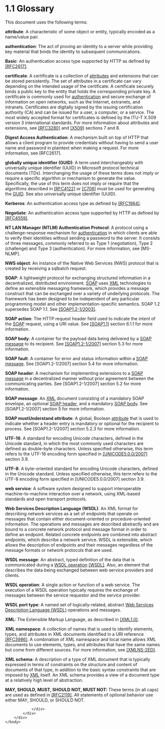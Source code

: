 <html dir="LTR" xmlns:mshelp="http://msdn.microsoft.com/mshelp" xmlns:ddue="http://ddue.schemas.microsoft.com/authoring/2003/5" xmlns:xlink="http://www.w3.org/1999/xlink" xmlns:tool="http://www.microsoft.com/tooltip">
    <head>
        <meta http-equiv="Content-Type" content="text/html; CHARSET=utf-8"></meta>
        <meta name="save" content="history"></meta>
        <title>1.1 Glossary</title>
        <xml>
            <mshelp:toctitle title="1.1 Glossary"></mshelp:toctitle>
            <mshelp:rltitle title="[MS-SSNWS]: Glossary"></mshelp:rltitle>
            <mshelp:keyword index="A" term="4baedaec-b5a7-4176-be88-e1cec659ab8c"></mshelp:keyword>
            <mshelp:attr name="DCSext.ContentType" value="open specification"></mshelp:attr>
            <mshelp:attr name="AssetID" value="4baedaec-b5a7-4176-be88-e1cec659ab8c"></mshelp:attr>
            <mshelp:attr name="TopicType" value="kbRef"></mshelp:attr>
            <mshelp:attr name="DCSext.Title" value="[MS-SSNWS]: Glossary" />
        </xml>
    </head>
    <body>
        <div id="header">
            <h1 class="heading">1.1 Glossary</h1>
        </div>
        <div id="mainSection">
            <div id="mainBody">
                <div id="allHistory" class="saveHistory"></div>
                <div id="sectionSection0" class="section" name="collapseableSection">
                    

<p>This document uses the following terms:</p>

<p><a id="gt_108a1419-49a9-4d19-b6ca-7206aa726b3f" /><b>attribute</b>: A
characteristic of some object or entity, typically encoded as a name/value
pair.</a></p>

<p><a id="gt_8e961bf0-95ba-4f58-9034-b67ccb27f317" /><b>authentication</b>: The act
of proving an identity to a server while providing key material that binds the
identity to subsequent communications.</a></p>

<p><a id="gt_648a4ade-ef54-445a-aaa5-c6883b33b20d" /><b>Basic</b>: An authentication
access type supported by HTTP as defined by </a><a href="https://go.microsoft.com/fwlink/?LinkId=90373">[RFC2617]</a>.</p>

<p><a id="gt_7a0f4b71-23ba-434f-b781-28053ed64879" /><b>certificate</b>: A
certificate is a collection of </a><a href="4baedaec-b5a7-4176-be88-e1cec659ab8c.md#gt_108a1419-49a9-4d19-b6ca-7206aa726b3f">attributes</a> and extensions
that can be stored persistently. The set of attributes in a certificate can
vary depending on the intended usage of the certificate. A certificate securely
binds a public key to the entity that holds the corresponding private key. A
certificate is commonly used for <a href="4baedaec-b5a7-4176-be88-e1cec659ab8c.md#gt_8e961bf0-95ba-4f58-9034-b67ccb27f317">authentication</a> and secure
exchange of information on open networks, such as the Internet, extranets, and
intranets. Certificates are digitally signed by the issuing certification
authority (CA) and can be issued for a user, a computer, or a service. The most
widely accepted format for certificates is defined by the ITU-T X.509 version 3
international standards. For more information about attributes and extensions,
see <a href="https://go.microsoft.com/fwlink/?LinkId=90414">[RFC3280]</a> and <a href="https://go.microsoft.com/fwlink/?LinkId=90590">[X509]</a> sections 7 and
8.</p>

<p><a id="gt_2df17764-8b5c-49f9-b242-08613a2ed0bb" /><b>Digest Access Authentication</b>:
A mechanism built on top of HTTP that allows a client program to provide
credentials without having to send a user name and password in plaintext when
making a request. For more information, see [RFC2617].</a></p>

<p><a id="gt_f49694cc-c350-462d-ab8e-816f0103c6c1" /><b>globally unique identifier
(GUID)</b>: A term used interchangeably with universally unique identifier
(UUID) in Microsoft protocol technical documents (TDs). Interchanging the usage
of these terms does not imply or require a specific algorithm or mechanism to
generate the value. Specifically, the use of this term does not imply or
require that the algorithms described in </a><a href="https://go.microsoft.com/fwlink/?LinkId=90460">[RFC4122]</a> or <a href="https://go.microsoft.com/fwlink/?LinkId=89824">[C706]</a> must be used
for generating the <a href="4baedaec-b5a7-4176-be88-e1cec659ab8c.md#gt_f49694cc-c350-462d-ab8e-816f0103c6c1">GUID</a>.
See also universally unique identifier (UUID).</p>

<p><a id="gt_d6a282ce-b1da-41e1-b05a-22f777a5c1fe" /><b>Kerberos</b>: An
authentication access type as defined by </a><a href="https://go.microsoft.com/fwlink/?LinkId=90304">[RFC1964]</a>.</p>

<p><a id="gt_5c2c313d-f7b8-4080-aa88-d383bc13a93a" /><b>Negotiate</b>: An
authentication access type supported by HTTP as defined by </a><a href="https://go.microsoft.com/fwlink/?LinkId=90483">[RFC4559]</a>.</p>

<p><a id="gt_fff710f9-e3d1-4991-99a2-009768d57585" /><b>NT LAN Manager (NTLM)
Authentication Protocol</b>: A protocol using a challenge-response mechanism
for </a><a href="4baedaec-b5a7-4176-be88-e1cec659ab8c.md#gt_8e961bf0-95ba-4f58-9034-b67ccb27f317">authentication</a>
in which clients are able to verify their identities without sending a password
to the server. It consists of three messages, commonly referred to as Type 1
(negotiation), Type 2 (challenge) and Type 3 (authentication). For more
information, see <mshelp:link keywords="b38c36ed-2804-4868-a9ff-8dd3182128e4" tabindex="0">[MS-NLMP]</mshelp:link>.</p>

<p><a id="gt_17f801a6-987e-4c3e-a07c-d0acca5f3477" /><b>NWS object</b>: An instance
of the Native Web Services (NWS) protocol that is created by receiving a
sqlbatch request.</a></p>

<p><a id="gt_c1c313af-2310-4380-a6ea-c2cedc115958" /><b>SOAP</b>: A lightweight
protocol for exchanging structured information in a decentralized, distributed
environment. </a><a href="4baedaec-b5a7-4176-be88-e1cec659ab8c.md#gt_c1c313af-2310-4380-a6ea-c2cedc115958">SOAP</a>
uses <a href="4baedaec-b5a7-4176-be88-e1cec659ab8c.md#gt_982b7f8e-d516-4fd5-8d5e-1a836081ed85">XML</a> technologies to
define an extensible messaging framework, which provides a message construct
that can be exchanged over a variety of underlying protocols. The framework has
been designed to be independent of any particular programming model and other
implementation-specific semantics. SOAP 1.2 supersedes SOAP 1.1. See <a href="https://go.microsoft.com/fwlink/?LinkId=90521">[SOAP1.2-1/2003]</a>.</p>

<p><a id="gt_c1358651-96c1-4ce0-8e1f-b0b7a94145e3" /><b>SOAP action</b>: The HTTP
request header field used to indicate the intent of the </a><a href="4baedaec-b5a7-4176-be88-e1cec659ab8c.md#gt_c1c313af-2310-4380-a6ea-c2cedc115958">SOAP</a> request, using a URI
value. See <a href="https://go.microsoft.com/fwlink/?LinkId=90520">[SOAP1.1]</a>
section 6.1.1 for more information.</p>

<p><a id="gt_57cdf8ab-8d79-462d-a446-5d85632a7a04" /><b>SOAP body</b>: A container
for the payload data being delivered by a </a><a href="4baedaec-b5a7-4176-be88-e1cec659ab8c.md#gt_96185df3-4677-478c-b239-f72fcf514c59">SOAP message</a> to its
recipient. See <a href="https://go.microsoft.com/fwlink/?LinkId=94664">[SOAP1.2-1/2007]</a>
section 5.3 for more information.</p>

<p><a id="gt_ec8728a8-1a75-426f-8767-aa1932c7c19f" /><b>SOAP fault</b>: A container
for error and status information within a </a><a href="4baedaec-b5a7-4176-be88-e1cec659ab8c.md#gt_96185df3-4677-478c-b239-f72fcf514c59">SOAP message</a>. See
[SOAP1.2-1/2007] section 5.4 for more information.</p>

<p><a id="gt_093a0af2-e71c-40fc-a484-d2f802da0277" /><b>SOAP header</b>: A mechanism
for implementing extensions to a </a><a href="4baedaec-b5a7-4176-be88-e1cec659ab8c.md#gt_96185df3-4677-478c-b239-f72fcf514c59">SOAP message</a> in a
decentralized manner without prior agreement between the communicating parties.
See [SOAP1.2-1/2007] section 5.2 for more information.</p>

<p><a id="gt_96185df3-4677-478c-b239-f72fcf514c59" /><b>SOAP message</b>: An </a><a href="4baedaec-b5a7-4176-be88-e1cec659ab8c.md#gt_982b7f8e-d516-4fd5-8d5e-1a836081ed85">XML</a> document consisting of
a mandatory SOAP envelope, an optional <a href="4baedaec-b5a7-4176-be88-e1cec659ab8c.md#gt_093a0af2-e71c-40fc-a484-d2f802da0277">SOAP header</a>, and a
mandatory <a href="4baedaec-b5a7-4176-be88-e1cec659ab8c.md#gt_57cdf8ab-8d79-462d-a446-5d85632a7a04">SOAP body</a>. See
[SOAP1.2-1/2007] section 5 for more information.</p>

<p><a id="gt_1c1cb476-8f78-4ebd-9781-6965b3838102" /><b>SOAP mustUnderstand attribute</b>:
A global, Boolean </a><a href="4baedaec-b5a7-4176-be88-e1cec659ab8c.md#gt_108a1419-49a9-4d19-b6ca-7206aa726b3f">attribute</a>
that is used to indicate whether a header entry is mandatory or optional for
the recipient to process. See [SOAP1.2-1/2007] section 5.2.3 for more
information.</p>

<p><a id="gt_4c9eef52-69d4-43e7-ac04-ff1fe43a94fb" /><b>UTF-16</b>: A standard for
encoding Unicode characters, defined in the Unicode standard, in which the most
commonly used characters are defined as double-byte characters. Unless
specified otherwise, this term refers to the UTF-16 encoding form specified in </a><a href="https://go.microsoft.com/fwlink/?LinkId=154659">[UNICODE5.0.0/2007]</a>
section 3.9.</p>

<p><a id="gt_409411c4-b4ed-4ab6-b0ee-6d7815f85a35" /><b>UTF-8</b>: A byte-oriented
standard for encoding Unicode characters, defined in the Unicode standard.
Unless specified otherwise, this term refers to the UTF-8 encoding form specified
in [UNICODE5.0.0/2007] section 3.9.</a></p>

<p><a id="gt_a96bfb18-c329-40f5-89fd-df7a94b89882" /><b>web service</b>: A software
system designed to support interoperable machine-to-machine interaction over a
network, using XML-based standards and open transport protocols.</a></p>

<p><a id="gt_5a824664-0858-4b09-b852-83baf4584efa" /><b>Web Services Description
Language (WSDL)</b>: An XML format for describing network services as a set of
endpoints that operate on messages that contain either document-oriented or
procedure-oriented information. The operations and messages are described
abstractly and are bound to a concrete network protocol and message format in
order to define an endpoint. Related concrete endpoints are combined into
abstract endpoints, which describe a network service. WSDL is extensible, which
allows the description of endpoints and their messages regardless of the message
formats or network protocols that are used.</a></p>

<p><a id="gt_d5ccdf11-3f53-4118-a845-dfaca61838fb" /><b>WSDL message</b>: An
abstract, typed definition of the data that is communicated during a </a><a href="4baedaec-b5a7-4176-be88-e1cec659ab8c.md#gt_3f81265d-5456-4bfe-b795-ac5bf522b299">WSDL operation</a> <a href="https://go.microsoft.com/fwlink/?LinkId=90577">[WSDL]</a>. Also, an
element that describes the data being exchanged between web service providers
and clients.</p>

<p><a id="gt_3f81265d-5456-4bfe-b795-ac5bf522b299" /><b>WSDL operation</b>: A single
action or function of a web service. The execution of a WSDL operation
typically requires the exchange of messages between the service requestor and
the service provider.</a></p>

<p><a id="gt_61056d88-e7ee-4cea-8dcd-80a9ef5db083" /><b>WSDL port type</b>: A named
set of logically-related, abstract </a><a href="4baedaec-b5a7-4176-be88-e1cec659ab8c.md#gt_5a824664-0858-4b09-b852-83baf4584efa">Web Services Description
Language (WSDL)</a> operations and messages.</p>

<p><a id="gt_982b7f8e-d516-4fd5-8d5e-1a836081ed85" /><b>XML</b>: The Extensible
Markup Language, as described in </a><a href="https://go.microsoft.com/fwlink/?LinkId=90599">[XML1.0]</a>.</p>

<p><a id="gt_485f05b3-df3b-45ac-b8bf-d05f5d185a24" /><b>XML namespace</b>: A
collection of names that is used to identify elements, types, and attributes in
XML documents identified in a URI reference </a><a href="https://go.microsoft.com/fwlink/?LinkId=90453">[RFC3986]</a>. A
combination of XML namespace and local name allows XML documents to use
elements, types, and attributes that have the same names but come from
different sources. For more information, see <a href="https://go.microsoft.com/fwlink/?LinkId=90602">[XMLNS-2ED]</a>.</p>

<p><a id="gt_bd0ce6f9-c350-4900-827e-951265294067" /><b>XML schema</b>: A description
of a type of XML document that is typically expressed in terms of constraints
on the structure and content of documents of that type, in addition to the
basic syntax constraints that are imposed by </a><a href="4baedaec-b5a7-4176-be88-e1cec659ab8c.md#gt_982b7f8e-d516-4fd5-8d5e-1a836081ed85">XML</a> itself. An XML schema
provides a view of a document type at a relatively high level of abstraction.</p>

<p><b>MAY,
SHOULD, MUST, SHOULD NOT, MUST NOT:</b> These terms (in all caps) are used as
defined in <a href="https://go.microsoft.com/fwlink/?LinkId=90317">[RFC2119]</a>.
All statements of optional behavior use either MAY, SHOULD, or SHOULD NOT.</p>


                </div>
            </div>
        </div>
    </body>
</html>